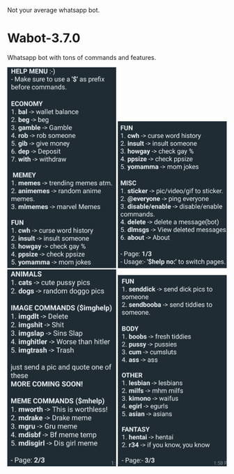 Not your average whatsapp bot. 

# Wabot-3.7.0
Whatsapp bot with tons of commands and features.


<p float="left">
  <img src="https://github.com/pvnotpv/wabot/blob/main/imgs/1.jpg?raw=true" width="250" />
  <img src="https://github.com/pvnotpv/wabot/blob/main/imgs/2.jpg?raw=true" width="250" />
  <img src="https://github.com/pvnotpv/wabot/blob/main/imgs/3.jpg?raw=true" width="250" />
  <img src="https://github.com/pvnotpv/wabot/blob/main/imgs/4.jpg?raw=true" width="250" />
</p>
